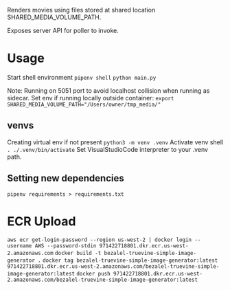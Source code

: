 Renders movies using files stored at shared location SHARED_MEDIA_VOLUME_PATH.

Exposes server API for poller to invoke.

# Usage
Start shell environment
`pipenv shell`
`python main.py`

Note: Running on 5051 port to avoid localhost collision when running as sidecar.
Set env if running locally outside container:
`export SHARED_MEDIA_VOLUME_PATH="/Users/owner/tmp_media/"`
## venvs
Creating virtual env if not present `python3 -m venv .venv`
Activate venv shell `. ./.venv/bin/activate`
Set VisualStudioCode interpreter to your .venv path.

## Setting new dependencies
`pipenv requirements > requirements.txt`

# ECR Upload
`aws ecr get-login-password --region us-west-2 | docker login --username AWS --password-stdin 971422718801.dkr.ecr.us-west-2.amazonaws.com`
`docker build -t bezalel-truevine-simple-image-generator .`
`docker tag bezalel-truevine-simple-image-generator:latest 971422718801.dkr.ecr.us-west-2.amazonaws.com/bezalel-truevine-simple-image-generator:latest`
`docker push 971422718801.dkr.ecr.us-west-2.amazonaws.com/bezalel-truevine-simple-image-generator:latest`

